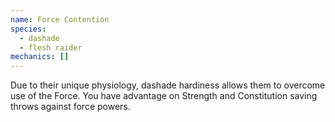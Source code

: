 ```yaml
---
name: Force Contention
species:
  - dashade
  - flesh raider
mechanics: []
---
```

Due to their unique physiology, dashade hardiness allows them to overcome use of the Force. You have advantage on Strength and Constitution saving throws against force powers.
